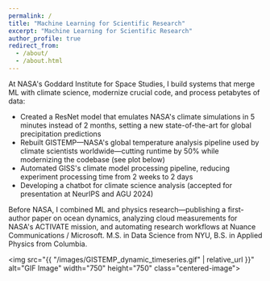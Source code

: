 ```yaml
---
permalink: /
title: "Machine Learning for Scientific Research"
excerpt: "Machine Learning for Scientific Research"
author_profile: true
redirect_from: 
  - /about/
  - /about.html
---
```


<style>
  .centered-image {
    display: block;
    margin: 0 auto;
  }

</style>

At NASA's Goddard Institute for Space Studies, I build systems that merge ML with climate science, modernize crucial code, and process petabytes of data:

- Created a ResNet model that emulates NASA's climate simulations in 5 minutes instead of 2 months, setting a new state-of-the-art for global precipitation predictions
- Rebuilt GISTEMP—NASA's global temperature analysis pipeline used by climate scientists worldwide—cutting runtime by 50% while modernizing the codebase (see plot below)
- Automated GISS's climate model processing pipeline, reducing experiment processing time from 2 weeks to 2 days
- Developing a chatbot for climate science analysis (accepted for presentation at NeurIPS and AGU 2024)

Before NASA, I combined ML and physics research—publishing a first-author paper on ocean dynamics, analyzing cloud measurements for NASA's ACTIVATE mission, and automating research workflows at Nuance Communications / Microsoft. M.S. in Data Science from NYU, B.S. in Applied Physics from Columbia.

<img src="{{ "/images/GISTEMP_dynamic_timeseries.gif" | relative_url }}" alt="GIF Image" width="750" height="750" class="centered-image">
